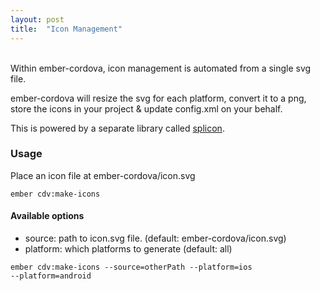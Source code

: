 ```yaml
---
layout: post
title:  "Icon Management"
---
```

<br>
Within ember-cordova, icon management is automated from a single svg
file.

ember-cordova will resize the svg for each platform, convert it to a
png, store the icons in your project & update config.xml on your behalf.

This is powered by a separate library called
[splicon](https://github.com/isleofcode/splicon).

### Usage

Place an icon file at ember-cordova/icon.svg

```
ember cdv:make-icons
```

#### Available options
+ source: path to icon.svg file. (default: ember-cordova/icon.svg)
+ platform: which platforms to generate (default: all)

```
ember cdv:make-icons --source=otherPath --platform=ios
--platform=android
```
